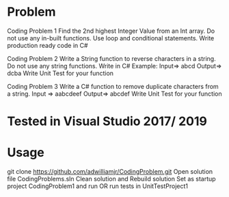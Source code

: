 # Problem

Coding Problem 1
Find the 2nd highest Integer Value from an Int array. Do not use any in-built functions. Use loop and conditional statements. Write production ready code in C#
 
Coding Problem 2
Write a  String function to reverse characters in a string. Do not use any string functions. Write in C#
Example: Input=> abcd  Output=> dcba
Write Unit Test for your function
 
Coding Problem 3
Write a C# function to remove duplicate characters from a string.
Input => aabcdeef  Output=> abcdef
Write Unit Test for your function

# Tested in Visual Studio 2017/ 2019

# Usage

git clone https://github.com/adwilliamjr/CodingProblem.git
Open solution file CodingProblems.sln
Clean solution and Rebuild solution
Set as startup project CodingProblem1 and run
OR run tests in UnitTestProject1
